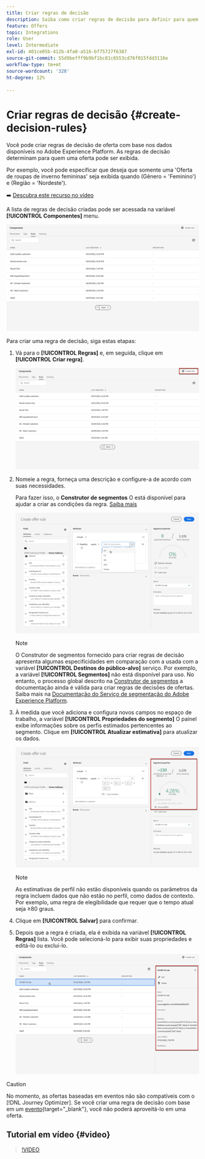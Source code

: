 ```yaml
---
title: Criar regras de decisão
description: Saiba como criar regras de decisão para definir para quem as ofertas podem ser exibidas
feature: Offers
topic: Integrations
role: User
level: Intermediate
exl-id: 401ce05b-412b-4fa0-a516-bf75727f6387
source-git-commit: 55d9befff9b9bf1bc81c6553cd76f015fdd3116e
workflow-type: tm+mt
source-wordcount: '328'
ht-degree: 12%

---
```


# Criar regras de decisão {#create-decision-rules}

Você pode criar regras de decisão de oferta com base nos dados disponíveis no Adobe Experience Platform. As regras de decisão determinam para quem uma oferta pode ser exibida.

Por exemplo, você pode especificar que deseja que somente uma &#39;Oferta de roupas de inverno femininas&#39; seja exibida quando (Gênero = &#39;Feminino&#39;) e (Região = &#39;Nordeste&#39;).

➡️ [Descubra este recurso no vídeo](#video)

A lista de regras de decisão criadas pode ser acessada na variável **[!UICONTROL Componentes]** menu.

![](../assets/decision_rules_list.png)

Para criar uma regra de decisão, siga estas etapas:

1. Vá para o **[!UICONTROL Regras]** e, em seguida, clique em **[!UICONTROL Criar regra]**.

   ![](../assets/offers_decision_rule_creation.png)

1. Nomeie a regra, forneça uma descrição e configure-a de acordo com suas necessidades.

   Para fazer isso, o **Construtor de segmentos** O está disponível para ajudar a criar as condições da regra. [Saiba mais](../../segment/about-segments.md)

   <!--In this example, the rule will target customers that have the "Gold" loyalty level.-->

   ![](../assets/offers_decision_rule_creation_segment.png)

   >[!NOTE]
   >
   >O Construtor de segmentos fornecido para criar regras de decisão apresenta algumas especificidades em comparação com a usada com a variável **[!UICONTROL Destinos do público-alvo]** serviço. Por exemplo, a variável **[!UICONTROL Segmentos]** não está disponível para uso. No entanto, o processo global descrito na [Construtor de segmentos](../../segment/about-segments.md) a documentação ainda é válida para criar regras de decisões de ofertas. Saiba mais na [Documentação do Serviço de segmentação do Adobe Experience Platform](https://experienceleague.adobe.com/docs/experience-platform/segmentation/ui/segment-builder.html).

1. À medida que você adiciona e configura novos campos no espaço de trabalho, a variável **[!UICONTROL Propriedades do segmento]** O painel exibe informações sobre os perfis estimados pertencentes ao segmento. Clique em **[!UICONTROL Atualizar estimativa]** para atualizar os dados.

   ![](../assets/offers_decision_rule_creation_estimate.png)

   >[!NOTE]
   >
   >As estimativas de perfil não estão disponíveis quando os parâmetros da regra incluem dados que não estão no perfil, como dados de contexto. Por exemplo, uma regra de elegibilidade que requer que o tempo atual seja ≥80 graus.

1. Clique em **[!UICONTROL Salvar]** para confirmar.

1. Depois que a regra é criada, ela é exibida na variável **[!UICONTROL Regras]** lista. Você pode selecioná-lo para exibir suas propriedades e editá-lo ou excluí-lo.

   ![](../assets/rule_created.png)

>[!CAUTION]
>
>No momento, as ofertas baseadas em eventos não são compatíveis com o [!DNL Journey Optimizer]. Se você criar uma regra de decisão com base em um [evento](https://experienceleague.adobe.com/docs/experience-platform/segmentation/ui/segment-builder.html?lang=en#events){target="_blank"}, você não poderá aproveitá-lo em uma oferta.

## Tutorial em vídeo {#video}

>[!VIDEO](https://video.tv.adobe.com/v/329373?quality=12)
